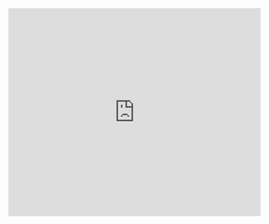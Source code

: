 <iframe width="100%" height="416" frameborder="0"
  src="https://observablehq.com/embed/06b0c5cf4dde0d3e?cells=text1"></iframe>
